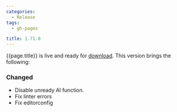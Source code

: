 ```yaml
---
categories:
  - Release
tags:
  - gh-pages

title: 1.71.0
---
```


{{page.title}} is live and ready for [download](https://github.com/MaibornWolff/codecharta/releases/tag/{{page.title}}). This version brings the following:

### Changed

- Disable unready AI function.
- Fix linter errors
- Fix editorconfig
